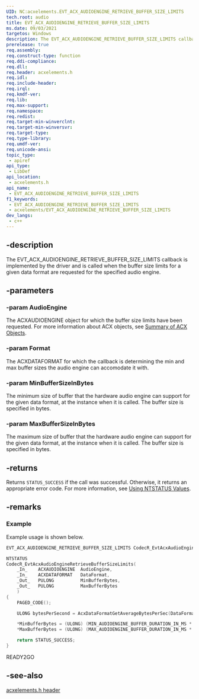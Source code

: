 ```yaml
---
UID: NC:acxelements.EVT_ACX_AUDIOENGINE_RETRIEVE_BUFFER_SIZE_LIMITS
tech.root: audio 
title: EVT_ACX_AUDIOENGINE_RETRIEVE_BUFFER_SIZE_LIMITS
ms.date: 09/03/2021
targetos: Windows
description: The EVT_ACX_AUDIOENGINE_RETRIEVE_BUFFER_SIZE_LIMITS callback is implemented by the driver and is called when the buffer size limits for a given data format are requested for the specified audio engine. 
prerelease: true
req.assembly: 
req.construct-type: function
req.ddi-compliance: 
req.dll: 
req.header: acxelements.h
req.idl: 
req.include-header: 
req.irql: 
req.kmdf-ver: 
req.lib: 
req.max-support: 
req.namespace: 
req.redist: 
req.target-min-winverclnt: 
req.target-min-winversvr: 
req.target-type: 
req.type-library: 
req.umdf-ver: 
req.unicode-ansi: 
topic_type:
 - apiref
api_type:
 - LibDef
api_location:
 - acxelements.h
api_name:
 - EVT_ACX_AUDIOENGINE_RETRIEVE_BUFFER_SIZE_LIMITS
f1_keywords:
 - EVT_ACX_AUDIOENGINE_RETRIEVE_BUFFER_SIZE_LIMITS
 - acxelements/EVT_ACX_AUDIOENGINE_RETRIEVE_BUFFER_SIZE_LIMITS
dev_langs:
 - c++
---
```


## -description

The EVT_ACX_AUDIOENGINE_RETRIEVE_BUFFER_SIZE_LIMITS callback is implemented by the driver and is called when the buffer size limits for a given data format are requested for the specified audio engine. 

## -parameters

### -param AudioEngine

The ACXAUDIOENGINE object for which the buffer size limits have been requested. For more information about ACX objects, see [Summary of ACX Objects](/windows-hardware/drivers/audio/acx-summary-of-objects).

### -param Format

The ACXDATAFORMAT for which the callback is determining the min and max buffer sizes the audio engine can accomodate it with. 

### -param MinBufferSizeInBytes

The minimum size of buffer that the hardware audio engine can support for the given data format, at the instance when it is called. The buffer size is specified in bytes. 

### -param MaxBufferSizeInBytes

The maximum size of buffer that the hardware audio engine can support for the given data format, at the instance when it is called. The buffer size is specified in bytes. 

## -returns

Returns `STATUS_SUCCESS` if the call was successful. Otherwise, it returns an appropriate error code. For more information, see [Using NTSTATUS Values](/windows-hardware/drivers/kernel/using-ntstatus-values).

## -remarks

### Example

Example usage is shown below.

```cpp
EVT_ACX_AUDIOENGINE_RETRIEVE_BUFFER_SIZE_LIMITS CodecR_EvtAcxAudioEngineRetrieveBufferSizeLimits;

NTSTATUS
CodecR_EvtAcxAudioEngineRetrieveBufferSizeLimits(
    _In_    ACXAUDIOENGINE  AudioEngine,
    _In_    ACXDATAFORMAT   DataFormat,
    _Out_   PULONG          MinBufferBytes,
    _Out_   PULONG          MaxBufferBytes
    )
{
    PAGED_CODE();

    ULONG bytesPerSecond = AcxDataFormatGetAverageBytesPerSec(DataFormat);

    *MinBufferBytes = (ULONG) (MIN_AUDIOENGINE_BUFFER_DURATION_IN_MS * bytesPerSecond / 1000);
    *MaxBufferBytes = (ULONG) (MAX_AUDIOENGINE_BUFFER_DURATION_IN_MS * bytesPerSecond / 1000);

    return STATUS_SUCCESS;
}
```
READY2GO

## -see-also

[acxelements.h header](index.md)

